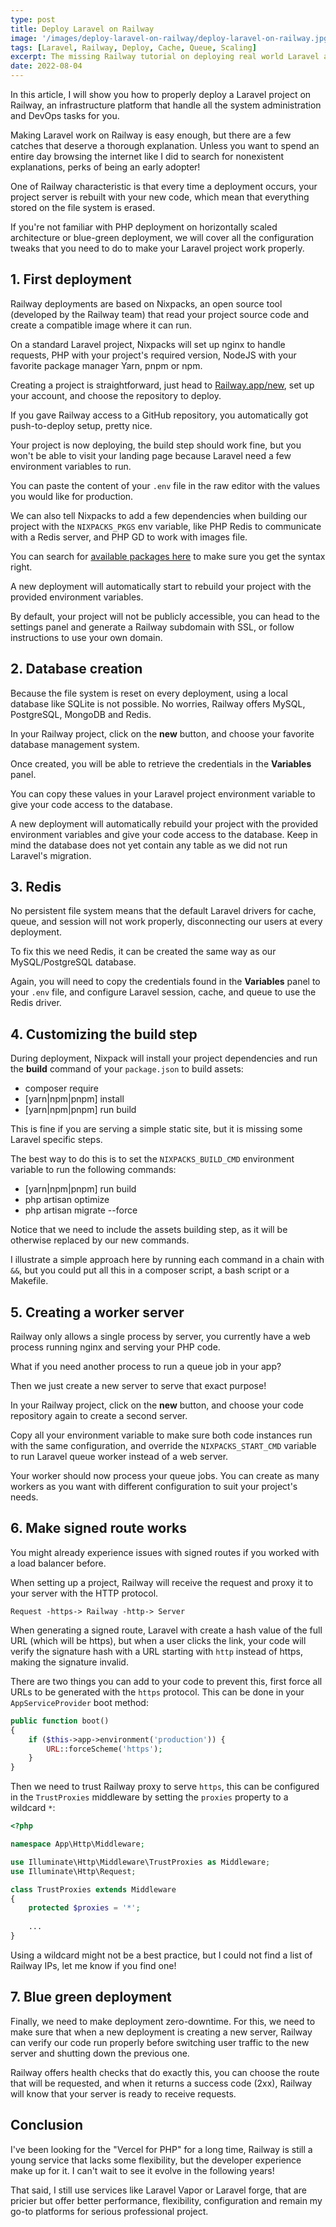 ```yaml
---
type: post
title: Deploy Laravel on Railway
image: '/images/deploy-laravel-on-railway/deploy-laravel-on-railway.jpg'
tags: [Laravel, Railway, Deploy, Cache, Queue, Scaling]
excerpt: The missing Railway tutorial on deploying real world Laravel applications.
date: 2022-08-04
---
```


In this article, I will show you how to properly deploy a Laravel project on Railway, an infrastructure platform that handle all the system administration and DevOps tasks for you.

Making Laravel work on Railway is easy enough, but there are a few catches that deserve a thorough explanation. Unless you want to spend an entire day browsing the internet like I did to search for nonexistent explanations, perks of being an early adopter!

One of Railway characteristic is that every time a deployment occurs, your project server is rebuilt with your new code, which mean that everything stored on the file system is erased. 

If you're not familiar with PHP deployment on horizontally scaled architecture or blue-green deployment, we will cover all the configuration tweaks that you need to do to make your Laravel project work properly.

## 1. First deployment

Railway deployments are based on Nixpacks, an open source tool (developed by the Railway team) that read your project source code and create a compatible image where it can run.

On a standard Laravel project, Nixpacks will set up nginx to handle requests, PHP with your project's required version, NodeJS with your favorite package manager Yarn, pnpm or npm.

Creating a project is straightforward, just head to [Railway.app/new](https://railway.app/new), set up your account, and choose the repository to deploy.

<CaptionImage src="/images/deploy-laravel-on-railway/new.png" alt="New Railway project" caption="New Railway project" />

If you gave Railway access to a GitHub repository, you automatically got push-to-deploy setup, pretty nice.

Your project is now deploying, the build step should work fine, but you won't be able to visit your landing page because Laravel need a few environment variables to run.

<CaptionImage src="/images/deploy-laravel-on-railway/first-build.png" alt="First project build" caption="First project build" />

You can paste the content of your `.env` file in the raw editor with the values you would like for production.

We can also tell Nixpacks to add a few dependencies when building our project with the `NIXPACKS_PKGS` env variable, like PHP Redis to communicate with a Redis server, and PHP GD to work with images file.

<CaptionImage src="/images/deploy-laravel-on-railway/base-envs.png" alt="Project environment variables" caption="Project environment variables" />

You can search for [available packages here]( https://search.nixos.org/packages) to make sure you get the syntax right.

A new deployment will automatically start to rebuild your project with the provided environment variables.

By default, your project will not be publicly accessible, you can head to the settings panel and generate a Railway subdomain with SSL, or follow instructions to use your own domain.

<CaptionImage src="/images/deploy-laravel-on-railway/domain.png" alt="Railway subdomain" caption="Railway subdomain" />

## 2. Database creation

Because the file system is reset on every deployment, using a local database like SQLite is not possible. No worries, Railway offers MySQL, PostgreSQL, MongoDB and Redis.

In your Railway project, click on the **new** button, and choose your favorite database management system.

<CaptionImage src="/images/deploy-laravel-on-railway/new.png" alt="New service" caption="New service" />

Once created, you will be able to retrieve the credentials in the **Variables** panel.

<CaptionImage src="/images/deploy-laravel-on-railway/mysql-vars.png" alt="MySQL credentials" caption="MySQL credentials" />

You can copy these values in your Laravel project environment variable to give your code access to the database.

<CaptionImage src="/images/deploy-laravel-on-railway/mysql-file-envs.png" alt="Laravel database environment variable" caption="Laravel database environment variable" />
 
A new deployment will automatically rebuild your project with the provided environment variables and give your code access to the database. Keep in mind the database does not yet contain any table as we did not run Laravel's migration.

## 3. Redis

No persistent file system means that the default Laravel drivers for cache, queue, and session will not work properly, disconnecting our users at every deployment.

To fix this we need Redis, it can be created the same way as our MySQL/PostgreSQL database.

Again, you will need to copy the credentials found in the **Variables** panel to your `.env` file, and configure Laravel session, cache, and queue to use the Redis driver.

<CaptionImage src="/images/deploy-laravel-on-railway/redis-vars.png" alt="Redis credentials" caption="Redis credentials" />

<CaptionImage src="/images/deploy-laravel-on-railway/redis-file-envs.png" alt="Laravel Redis environment variable" caption="Laravel Redis environment variable" />
  
## 4. Customizing the build step

During deployment, Nixpack will install your project dependencies and run the **build** command of your `package.json` to build assets:

- composer require
- [yarn|npm|pnpm] install
- [yarn|npm|pnpm] run build

This is fine if you are serving a simple static site, but it is missing some Laravel specific steps.

The best way to do this is to set the `NIXPACKS_BUILD_CMD` environment variable to run the following commands:

- [yarn|npm|pnpm] run build
- php artisan optimize
- php artisan migrate --force

Notice that we need to include the assets building step, as it will be otherwise replaced by our new commands.

<CaptionImage src="/images/deploy-laravel-on-railway/build-envs.png" alt="Custom build environment variable" caption="Custom build environment variable" />

I illustrate a simple approach here by running each command in a chain with `&&`, but you could put all this in a composer script, a bash script or a Makefile.

## 5. Creating a worker server

Railway only allows a single process by server, you currently have a web process running nginx and serving your PHP code. 

What if you need another process to run a queue job in your app?

Then we just create a new server to serve that exact purpose! 

In your Railway project, click on the **new** button, and choose your code repository again to create a second server.

Copy all your environment variable to make sure both code instances run with the same configuration, and override the `NIXPACKS_START_CMD` variable to run Laravel queue worker instead of a web server.

<CaptionImage src="/images/deploy-laravel-on-railway/worker-env.png" alt="Custom start environment variable" caption="Custom start environment variable" />
 
Your worker should now process your queue jobs. You can create as many workers as you want with different configuration to suit your project's needs.

## 6. Make signed route works

You might already experience issues with signed routes if you worked with a load balancer before.

When setting up a project, Railway will receive the request and proxy it to your server with the HTTP protocol.

```
Request -https-> Railway -http-> Server
```

When generating a signed route, Laravel with create a hash value of the full URL (which will be https), but when a user clicks the link, your code will verify the signature hash with a URL starting with `http` instead of https, making the signature invalid.

There are two things you can add to your code to prevent this, first force all URLs to be generated with the `https` protocol. This can be done in your `AppServiceProvider` boot method:

```php
public function boot()
{
    if ($this->app->environment('production')) {
        URL::forceScheme('https');
    }
}
```

Then we need to trust Railway proxy to serve `https`, this can be configured in the `TrustProxies` middleware by setting the `proxies` property to a wildcard `*`:

```php
<?php

namespace App\Http\Middleware;

use Illuminate\Http\Middleware\TrustProxies as Middleware;
use Illuminate\Http\Request;

class TrustProxies extends Middleware
{
    protected $proxies = '*';
    
    ...
}
```

Using a wildcard might not be a best practice, but I could not find a list of Railway IPs, let me know if you find one!

## 7. Blue green deployment

Finally, we need to make deployment zero-downtime. For this, we need to make sure that when a new deployment is creating a new server, Railway can verify our code run properly before switching user traffic to the new server and shutting down the previous one.

Railway offers health checks that do exactly this, you can choose the route that will be requested, and when it returns a success code (2xx), Railway will know that your server is ready to receive requests.

<CaptionImage src="/images/deploy-laravel-on-railway/health-checks.png" alt="Health checks" caption="Health checks" />

## Conclusion

I've been looking for the "Vercel for PHP" for a long time, Railway is still a young service that lacks some flexibility, but the developer experience make up for it. I can't wait to see it evolve in the following years!

That said, I still use services like Laravel Vapor or Laravel forge, that are pricier but offer better performance, flexibility, configuration and remain my go-to platforms for serious professional project.
